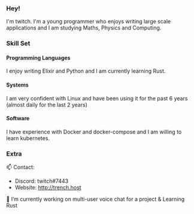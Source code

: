 ### Hey!
I'm twitch. I'm a young programmer who enjoys writing large scale applications and I am studying Maths, Physics and Computing. 


### Skill Set

#### Programming Languages 
I enjoy writing Elixir and Python and I am currently learning Rust.

#### Systems 
I am very confident with Linux and have been using it for the past 6 years (almost daily for the last 2 years)

#### Software
I have experience with Docker and docker-compose and I am willing to learn kubernetes. 

### Extra 
📫 Contact:
 - Discord: twitch#7443
 - Website: http://trench.host
 
🔭 I’m currently working on multi-user voice chat for a project & Learning Rust
